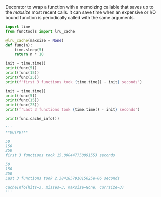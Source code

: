 Decorator to wrap a function with a memoizing callable that saves up to the _maxsize_ most recent calls. It can save time when an expensive or I/O bound function is periodically called with the same arguments.
```python
import time
from functools import lru_cache

@lru_cache(maxsize = None)
def func(n):
	time.sleep(5)
	return n * 10

init = time.time()
print(func(5))
print(func(15))
print(func(25))
print(f'first 3 functions took {time.time() - init} seconds')

init = time.time()
print(func(5))
print(func(15))
print(func(25))
print(f'Last 3 functions took {time.time() - init} seconds')

print(func.cache_info())

'''
**OUTPUT**

50
150
250
first 3 functions took 15.000447750091553 seconds

50
150
250
Last 3 functions took 2.384185791015625e-06 seconds

CacheInfo(hits=3, misses=3, maxsize=None, currsize=3)
'''
```